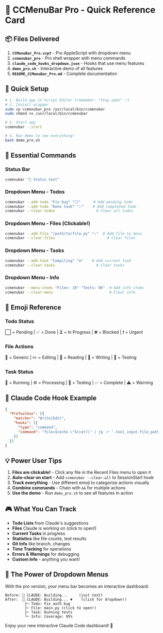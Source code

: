 # 🎯 CCMenuBar Pro - Quick Reference Card

## 📦 Files Delivered

1. **`CCMenuBar_Pro.scpt`** - Pro AppleScript with dropdown menu
2. **`ccmenubar_pro`** - Pro shell wrapper with menu commands
3. **`claude_code_hooks_dropdown.json`** - Hooks that use menu features
4. **`demo_pro.sh`** - Interactive demo of all features
5. **`README_CCMenuBar_Pro.md`** - Complete documentation

## 🚀 Quick Setup

```bash
# 1. Build app in Script Editor (remember: "Stay open" ✓)
# 2. Install wrapper
sudo cp ccmenubar_pro /usr/local/bin/ccmenubar
sudo chmod +x /usr/local/bin/ccmenubar

# 3. Start app
ccmenubar --start

# 4. Run demo to see everything!
bash demo_pro.sh
```

## 📝 Essential Commands

### Status Bar
```bash
ccmenubar "🚀 Status text"
```

### Dropdown Menu - Todos
```bash
ccmenubar --add-todo "Fix bug" "⬜"      # Add pending todo
ccmenubar --add-todo "Done task" "✅"    # Add completed todo
ccmenubar --clear-todos                   # Clear all todos
```

### Dropdown Menu - Files (Clickable!)
```bash
ccmenubar --add-file "/path/to/file.py" "✏️"  # Add file to menu
ccmenubar --clear-files                        # Clear files
```

### Dropdown Menu - Tasks
```bash
ccmenubar --add-task "Compiling" "⚙️"    # Add current task
ccmenubar --clear-tasks                   # Clear tasks
```

### Dropdown Menu - Info
```bash
ccmenubar --menu-items "Files: 10" "Tests: OK"  # Add info items
ccmenubar --clear-menu                          # Clear info
```

## 🎨 Emoji Reference

### Todo Status
⬜ = Pending | ✅ = Done | ⏳ = In Progress | ❌ = Blocked | ❗ = Urgent

### File Actions  
📄 = Generic | ✏️ = Editing | 📖 = Reading | 📝 = Writing | 🧪 = Testing

### Task Status
🔄 = Running | ⚙️ = Processing | 🧪 = Testing | ✅ = Complete | ⚠️ = Warning

## 🤖 Claude Code Hook Example

```json
{
  "PreToolUse": [{
    "matcher": "Write|Edit",
    "hooks": [{
      "type": "command",
      "command": "file=$(echo \"$(cat)\" | jq -r '.tool_input.file_path'); ccmenubar \"✏️ Editing...\" && ccmenubar --add-file \"$file\" \"✏️\""
    }]
  }]
}
```

## 💡 Power User Tips

1. **Files are clickable!** - Click any file in the Recent Files menu to open it
2. **Auto-clear on start** - Add `ccmenubar --clear-all` to SessionStart hook
3. **Track everything** - Use different emoji to categorize actions visually
4. **Combine commands** - Chain with `&&` for multiple actions
5. **Use the demo** - Run `demo_pro.sh` to see all features in action

## 🎮 What You Can Track

- **Todo Lists** from Claude's suggestions
- **Files** Claude is working on (click to open!)
- **Current Tasks** in progress
- **Statistics** like file counts, test results
- **Git Info** like branch, changes
- **Time Tracking** for operations
- **Errors & Warnings** for debugging
- **Custom Info** - anything you want!

## 🚀 The Power of Dropdown Menus

With the pro version, your menu bar becomes an interactive dashboard:

```
Before: 🤖 CLAUDE: Building...     (just text)
After:  🤖 CLAUDE: Building... ▼    (click for dropdown!)
         ├─ Todo: Fix auth bug
         ├─ File: main.py (click to open!)
         ├─ Task: Running tests
         └─ Info: Coverage: 95%
```

Enjoy your new interactive Claude Code dashboard! 🎉
